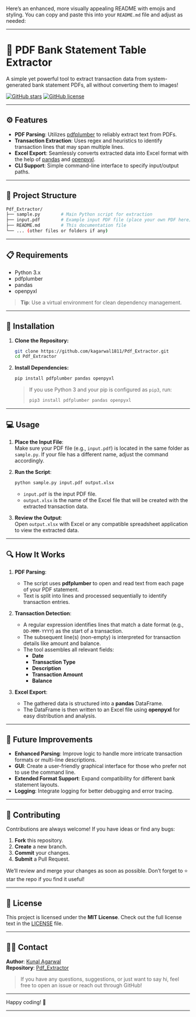 Here’s an enhanced, more visually appealing README with emojis and styling. You can copy and paste this into your `README.md` file and adjust as needed:

---

# 🏦 PDF Bank Statement Table Extractor

A simple yet powerful tool to extract transaction data from system-generated bank statement PDFs, all without converting them to images! 

[![GitHub stars](https://img.shields.io/github/stars/kagarwal1811/Pdf_Extractor.svg)](https://github.com/kagarwal1811/Pdf_Extractor/stargazers)
[![GitHub license](https://img.shields.io/badge/license-MIT-blue.svg)](./LICENSE)

---

## ⚙️ Features

- **PDF Parsing**: Utilizes [pdfplumber](https://github.com/jsvine/pdfplumber) to reliably extract text from PDFs.
- **Transaction Extraction**: Uses regex and heuristics to identify transaction lines that may span multiple lines.
- **Excel Export**: Seamlessly converts extracted data into Excel format with the help of [pandas](https://pandas.pydata.org/) and [openpyxl](https://openpyxl.readthedocs.io/en/stable/).
- **CLI Support**: Simple command-line interface to specify input/output paths.

---

## 📂 Project Structure

```bash
Pdf_Extractor/
├── sample.py        # Main Python script for extraction
├── input.pdf        # Example input PDF file (place your own PDF here)
├── README.md        # This documentation file
└── ... (other files or folders if any)
```

---

## 📋 Requirements

- Python 3.x
- pdfplumber
- pandas
- openpyxl

> **Tip**: Use a virtual environment for clean dependency management.

---

## 🚀 Installation

1. **Clone the Repository:**
   ```bash
   git clone https://github.com/kagarwal1811/Pdf_Extractor.git
   cd Pdf_Extractor
   ```

2. **Install Dependencies:**
   ```bash
   pip install pdfplumber pandas openpyxl
   ```
   > If you use Python 3 and your pip is configured as `pip3`, run:
   > ```bash
   > pip3 install pdfplumber pandas openpyxl
   > ```

---

## 💻 Usage

1. **Place the Input File**:  
   Make sure your PDF file (e.g., `input.pdf`) is located in the same folder as `sample.py`. If your file has a different name, adjust the command accordingly.

2. **Run the Script**:
   ```bash
   python sample.py input.pdf output.xlsx
   ```
   - `input.pdf` is the input PDF file.
   - `output.xlsx` is the name of the Excel file that will be created with the extracted transaction data.

3. **Review the Output**:  
   Open `output.xlsx` with Excel or any compatible spreadsheet application to view the extracted data.

---

## 🔍 How It Works

1. **PDF Parsing**:  
   - The script uses **pdfplumber** to open and read text from each page of your PDF statement.
   - Text is split into lines and processed sequentially to identify transaction entries.

2. **Transaction Detection**:
   - A regular expression identifies lines that match a date format (e.g., `DD-MMM-YYYY`) as the start of a transaction.
   - The subsequent line(s) (non-empty) is interpreted for transaction details like amount and balance.
   - The tool assembles all relevant fields:  
     - **Date**  
     - **Transaction Type**  
     - **Description**  
     - **Transaction Amount**  
     - **Balance**  

3. **Excel Export**:
   - The gathered data is structured into a **pandas** DataFrame.
   - The DataFrame is then written to an Excel file using **openpyxl** for easy distribution and analysis.

---

## 🌱 Future Improvements

- **Enhanced Parsing**: Improve logic to handle more intricate transaction formats or multi-line descriptions.
- **GUI**: Create a user-friendly graphical interface for those who prefer not to use the command line.
- **Extended Format Support**: Expand compatibility for different bank statement layouts.
- **Logging**: Integrate logging for better debugging and error tracing.

---

## 🤝 Contributing

Contributions are always welcome! If you have ideas or find any bugs:
1. **Fork** this repository.
2. **Create** a new branch.
3. **Commit** your changes.
4. **Submit** a Pull Request.

We’ll review and merge your changes as soon as possible. Don’t forget to ⭐ star the repo if you find it useful!

---

## 📝 License

This project is licensed under the **MIT License**. Check out the full license text in the [LICENSE](./LICENSE) file.

---

## 👨‍💻 Contact

**Author**: [Kunal Agarwal](https://github.com/kagarwal1811)  
**Repository**: [Pdf_Extractor](https://github.com/kagarwal1811/Pdf_Extractor/tree/master)

> If you have any questions, suggestions, or just want to say hi, feel free to open an issue or reach out through GitHub!

---

Happy coding! 🎉

---
